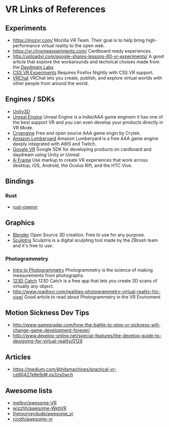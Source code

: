 # VR Links of References

## Experiments
- https://mozvr.com/ Mozilla VR Team. Their goal is to help bring high-performance virtual reality to the open web.
- https://vr.chromeexperiments.com/ Cardboard ready experiences
- http://uploadvr.com/google-shares-lessons-60-vr-experiments/ A good article that explore the workarounds and technical choises made from the [Daydream Labs](https://vr.google.com/daydream/)
- [CSS VR Experiments](https://mozvr.com/cssvr-experiments/) Requires Firefox Nightly with CSS VR support.
- [VRChat](http://www.vrchat.net/) VRChat lets you create, publish, and explore virtual worlds with other people from around the world.

## Engines / SDKs
- [Unity3D](https://unity3d.com/)
- [Unreal Engine](https://www.unrealengine.com/) Unreal Engine is a Indie/AAA game enginem it has one of the best support VR and you can even develop your products directly in VR Mode.
- [Cryengine](https://www.cryengine.com/get-cryengine) Free and open source AAA game engin by Crytek.
- [Amazon Lymberyard](https://aws.amazon.com/it/lumberyard/) Amazon Lumberyard is a free AAA game engine deeply integrated with AWS and Twitch.
- [Google VR](https://developers.google.com/vr/) Google SDK for developing products on cardboard and daydream using Unity or Unreal.
- [A-Frame](https://aframe.io/) Use markup to create VR experiences that work across desktop, iOS, Android, the Oculus Rift, and the HTC Vive.

## Bindings
### Rust
- [rust-openvr](https://github.com/rust-openvr/rust-openvr)

## Graphics
- [Blender](https://www.blender.org/) Open Source 3D creation. Free to use for any purpose.
- [Sculptris](http://pixologic.com/sculptris/) Sculptris is a digital sculpting tool made by the ZBrush team and it's free to use.

### Photogrammetry
- [Intro to Photogrammetry](http://www.photogrammetry.com/) Photogrammetry is the science of making measurements from photographs.
- [123D Catch](http://www.123dapp.com/catch) 123D Catch is a free app that lets you create 3D scans of virtually any object.
- http://www.roadtovr.com/realities-photogrammetry-virtual-reality-htc-vive/ Good article to read about Photogrammetry in the VR Enviroment

## Motion Sickness Dev Tips
- http://www.gamesradar.com/how-the-battle-to-stop-vr-sickness-will-change-game-development-forever/
- http://www.develop-online.net/special-features/the-develop-guide-to-designing-for-virtual-reality/0129

## Articles
- https://medium.com/@hitsmachines/practical-vr-ce80427e8e9d#.qs3zs0wch

## Awesome lists
- [melbvr/awesome-VR](https://github.com/melbvr/awesome-VR)
- [wizztjh/awesome-WebVR](https://github.com/wizztjh/awesome-WebVR)
- [thejourneydude/awesome_vr](https://github.com/thejourneydude/awesome_vr)
- [cjroth/awesome-vr](https://github.com/cjroth/awesome-vr)

